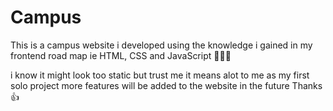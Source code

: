 # Campus


This is a campus website i developed using the knowledge i gained in my frontend road map ie HTML, CSS and JavaScript 👨🏽‍💻

i know it might look too static but trust me it means alot to me as my first solo project
more features will be added to the website in the future Thanks 👍

